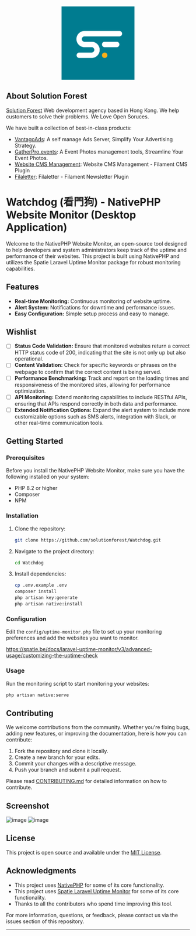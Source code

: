 <p align="center"><a href="https://solutionforest.com" target="_blank"><img src="https://github.com/solutionforest/.github/blob/main/docs/images/sf.png?raw=true" width="200"></a></p>



## About Solution Forest

[Solution Forest](https://solutionforest.com) Web development agency based in Hong Kong. We help customers to solve their problems. We Love Open Soruces. 

We have built a collection of best-in-class products:

- [VantagoAds](https://vantagoads.com): A self manage Ads Server, Simplify Your Advertising Strategy.
- [GatherPro.events](https://gatherpro.events): A Event Photos management tools, Streamline Your Event Photos.
- [Website CMS Management](https://filamentphp.com/plugins/solution-forest-cms-website): Website CMS Management - Filament CMS Plugin
- [Filaletter](https://filaletter.solutionforest.net): Filaletter - Filament Newsletter Plugin

# Watchdog (看門狗) - NativePHP Website Monitor (Desktop Application)

Welcome to the NativePHP Website Monitor, an open-source tool designed to help developers and system administrators keep track of the uptime and performance of their websites. This project is built using NativePHP and utilizes the Spatie Laravel Uptime Monitor package for robust monitoring capabilities.

## Features

- **Real-time Monitoring:** Continuous monitoring of website uptime.
- **Alert System:** Notifications for downtime and performance issues.
- **Easy Configuration:** Simple setup process and easy to manage.


## Wishlist

- [ ] **Status Code Validation:** Ensure that monitored websites return a correct HTTP status code of 200, indicating that the site is not only up but also operational.
- [ ] **Content Validation:** Check for specific keywords or phrases on the webpage to confirm that the correct content is being served.
- [ ] **Performance Benchmarking:** Track and report on the loading times and responsiveness of the monitored sites, allowing for performance optimization.
- [ ] **API Monitoring:** Extend monitoring capabilities to include RESTful APIs, ensuring that APIs respond correctly in both data and performance.
- [ ] **Extended Notification Options:** Expand the alert system to include more customizable options such as SMS alerts, integration with Slack, or other real-time communication tools.

## Getting Started

### Prerequisites

Before you install the NativePHP Website Monitor, make sure you have the following installed on your system:

- PHP 8.2 or higher
- Composer
- NPM

### Installation

1. Clone the repository:
   ```bash
   git clone https://github.com/solutionforest/Watchdog.git
   ```
2. Navigate to the project directory:
   ```bash
   cd Watchdog
   ```
3. Install dependencies:
   ```bash
   cp .env.example .env
   composer install
   php artisan key:generate
   php artisan native:install
   ```


### Configuration

Edit the `config/uptime-monitor.php` file to set up your monitoring preferences and add the websites you want to monitor.

https://spatie.be/docs/laravel-uptime-monitor/v3/advanced-usage/customizing-the-uptime-check

### Usage

Run the monitoring script to start monitoring your websites:

```bash
php artisan native:serve
```

## Contributing

We welcome contributions from the community. Whether you're fixing bugs, adding new features, or improving the documentation, here is how you can contribute:

1. Fork the repository and clone it locally.
2. Create a new branch for your edits.
3. Commit your changes with a descriptive message.
4. Push your branch and submit a pull request.

Please read [CONTRIBUTING.md](CONTRIBUTING.md) for detailed information on how to contribute.

## Screenshot
<img width="400" alt="image" src="https://github.com/solutionforest/Watchdog/assets/68211972/525656a9-2739-48b6-9f5f-822960d45356">

<img width="400" alt="image" src="https://github.com/solutionforest/Watchdog/assets/68211972/e3bd6957-c2ac-49cb-a2f8-ca3f7cbccfc4">

## License

This project is open source and available under the [MIT License](LICENSE).

## Acknowledgments

- This project uses [NativePHP](https://nativephp.com/) for some of its core functionality.
- This project uses [Spatie Laravel Uptime Monitor](https://github.com/spatie/laravel-uptime-monitor) for some of its core functionality.
- Thanks to all the contributors who spend time improving this tool.

For more information, questions, or feedback, please contact us via the issues section of this repository.

---
